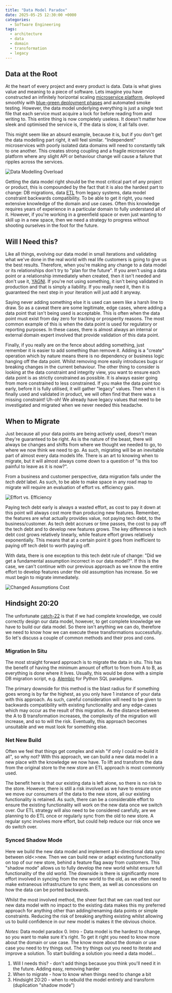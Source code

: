 ```yaml
---
title: "Data Model Paradox"
date: 2025-05-25 12:30:00 +0000
categories:
  - Software Engineering
tags:
  - architecture
  - data
  - domain
  - transformation
  - legacy
---
```


## Data at the Root

At the heart of every project and every product is data. Data is what gives value and meaning to a piece of software. Lets imagine you have constructed an infinitely horizontal scaling [microservice platform](https://microservices.io/), deployed smoothly with [blue-green deployment phases](https://docs.aws.amazon.com/whitepapers/latest/blue-green-deployments/welcome.html) and automated smoke testing. However, the data model underlying everything is just a single text file that each service must acquire a lock for before reading from and writing to. This entire thing is now completely useless. It doesn't matter how sleek and optimised the service is, if the data is slow, it all falls over.

This might seem like an absurd example, because it is, but if you don't get the data modelling part right, it will feel similar. "Independent" microservices with poorly isolated data domains will need to constantly talk to one another. This creates strong coupling and a fragile microservice platform where any slight API or behaviour change will cause a failure that ripples across the services.

![Data Modelling Overload](../assets/img/posts/2025-05-25-images/data-modelling-overload.png)

Getting the data model right should be the most critical part of any project or product, this is compounded by the fact that it is also the hardest part to change: DB migrations, data [ETL](https://en.wikipedia.org/wiki/Extract,_transform,_load) from legacy systems, data model constraint backwards compatibility. To be able to get it right, you need extensive knowledge of the domain and use cases. Often this knowledge requires years of experience in a particular domain to fully understand all of it. However, if you're working in a greenfield space or even just wanting to skill up in a new space, then we need a strategy to progress without shooting ourselves in the foot for the future.

## Will I Need this?

Like all things, evolving our data model in small iterations and validating what we've done in the real world with real life customers is going to give us the best results. Therefore, when you're making any change to a data model or its relationships don't try to "plan for the future". If you aren't using a data point or a relationship immediately when created, then it isn't needed and don't use it, [YAGNI](https://martinfowler.com/bliki/Yagni.html). If you're not using something, it isn't being validated in production and that is simply a liability. If you really need it, then it is guaranteed the next step in your iteration will just add it anyway.

Saying never adding something else it is used can seem like a harsh line to draw. So as a caveat there are some legitimate, edge cases, where adding a data point that isn't being used is acceptable. This is often when the data point must exist from day zero for tracking or prosperity reasons. The most common example of this is when the data point is used for regulatory or reporting purposes. In these cases, there is almost always an internal or external domain expert involved that provide validation of this data point.

Finally, if you really are on the fence about adding something, just remember it is easier to add something than remove it. Adding is a "create" operation which by nature means there is no dependency or business logic hanging off the data point. Whilst removing more easily introduces bugs or breaking changes in the current behaviour. The other thing to consider is looking at the data constraint and integrity view, you want to ensure each data point is as strictly constrained as possible. It is always easier going from more constrained to less constrained. If you make the data point too early, before it is fully utilised, it will gather "legacy" values. Then when it is finally used and validated in product, we will often find that there was a missing constraint! Uh-oh! We already have legacy values that need to be investigated and migrated when we never needed this headache.

## When to Migrate

Just because all your data points are being actively used, doesn't mean they're guaranteed to be right. As is the nature of the beast, there will always be changes and shifts from where we thought we needed to go, to where we now think we need to go. As such, migrating will be an inevitable part of almost every data models life. There is an art to knowing when to migrate, but it will almost always come down to a question of "is this too painful to leave as it is now?".

From a business and customer perspective, data migration falls under the *tech debt* label. As such, to be able to make space in any road map to migrate will require an evaluation of effort vs. efficiency gain.

![Effort vs. Efficiency](../assets/img/posts/2025-05-25-images/effort-vs-efficiency.png)

Paying tech debt early is always a wasted effort, as cost to pay it down at this point will always cost more than producing new features. Remember, the features are what actually provides value, not paying tech debt, to the business/customer. As tech debt accrues or time passes, the cost to pay off the tech debt and to develop new features grows. The key difference is tech debt cost grows relatively linearly, while feature effort grows relatively exponentially. This means that at a certain point it goes from inefficient to paying off tech debt to worth paying off.

With data, there is one exception to this tech debt rule of change: "Did we get a fundamental assumption incorrect in our data model?". If this is the case, we can't continue with our previous approach as we know the entire effort to develop features under the old assumption has increase. So we must begin to migrate immediately.

![Changed Assumptions Cost](../assets/img/posts/2025-05-25-images/changed-assumptions-cost.png)

## Hindsight 20:20

The unfortunate [catch-22](https://en.wikipedia.org/wiki/Catch-22) is that if we had complete knowledge, we could correctly design our data model, however, to get complete knowledge we have to build our data model. So there isn't anything we can do, therefore we need to know how we can execute these transformations successfully. So let's discuss a couple of common methods and their pros and cons.

### Migration In Situ

The most straight forward approach is to migrate the data in situ. This has the benefit of having the minimum amount of effort to from from A to B, as everything is done where it lives. Usually, this would be done with a simple DB migration script, e.g. [Alembic](https://alembic.sqlalchemy.org/en/latest/) for Python SQL paradigms.

The primary downside for this method is the blast radius for if something goes wrong is by far the highest, as you only have 1 instance of your data with this approach. As such, careful consideration will need to be given to backwards compatibility with existing functionality and any edge-cases which may occur as the result of this migration. As the distance between the A to B transformation increases, the complexity of the migration will increase, and so to will the risk. Eventually, this approach becomes unsuitable and we must look for something else.

### Net New Build

Often we feel that things get complex and wish "if only I could re-build it all", so why not? With this approach, we can build a new data model in a new place with the knowledge we now have. To lift and transform the data from the original store to the new store an ETL approach is most commonly used.

The benefit here is that our existing data is left alone, so there is no risk to the store. However, there is still a risk involved as we have to ensure once we move our consumers of the data to the new store, all our existing functionality is retained. As such, there can be a considerable effort to ensure the existing functionality will work on the new data once we switch over. Our ETL strategy will also need to be considered carefully, are we planning to do ETL once or regularly sync from the old to new store. A regular sync involves more effort, but could help reduce our risk once we do switch over.

### Synced Shadow Mode

Here we build the new data model and implement a bi-directional data sync between old<>new. Then we can build new or adapt existing functionality on top of our new store, behind a feature flag away from customers. This "shadow mode" allows us to fully develop the new world whilst ensure full functionality of the old world. The downside is there is significantly more effort involved in syncing from the new world to the old, as we often need to make extraneous infrastructure to sync them, as well as concessions on how the data can be ported backwards.

Whilst the most involved method, the sheer fact that we can road test our new data model with no impact to the existing data makes this my preferred approach for anything other than adding/renaming data points or simple constraints. Reducing the risk of breaking anything existing whilst allowing us to build confidence in our new model is makes it the obvious choice.

<!-- TODO: end comment -->

*Notes:*
Data model paradox
0\. Intro - Data model is the hardest to change, so you want to make sure it's right. To get it right you need to know more about the domain or use case. The know more about the domain or use case you need to try things out. The try things out you need to iterate and improve a solution. To start building a solution you need a data model...

1. Will I needs this? - don't add things because you think you'll need it in the future. Adding easy, removing harder
2. When to migrate - how to know when things need to change a bit
3. Hindsight 20:20 - when to rebuild the model entirely and transform (duplication "shadow mode")
